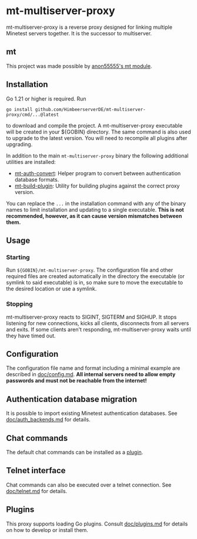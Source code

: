 # mt-multiserver-proxy

mt-multiserver-proxy is a reverse proxy designed for linking
multiple Minetest servers together. It is the successor to multiserver.

## mt
This project was made possible by [anon55555's mt module](https://github.com/anon55555/mt).

## Installation
Go 1.21 or higher is required. Run

```
go install github.com/HimbeerserverDE/mt-multiserver-proxy/cmd/...@latest
```

to download and compile the project. A mt-multiserver-proxy executable
will be created in your ${GOBIN} directory. The same command is also
used to upgrade to the latest version. You will need to recompile
all plugins after upgrading.

In addition to the main `mt-multiserver-proxy` binary the following
additional utilities are installed:

* [mt-auth-convert](https://github.com/HimbeerserverDE/mt-multiserver-proxy/blob/main/doc/auth_backends.md#mt-auth-convert): Helper program to convert between authentication database formats.
* [mt-build-plugin](https://github.com/HimbeerserverDE/mt-multiserver-proxy/blob/main/doc/plugins.md#automatic-version-management): Utility for building plugins against the correct proxy version.

You can replace the `...` in the installation command
with any of the binary names to limit installation and updating
to a single executable. **This is not recommended, however,
as it can cause version mismatches between them.**

## Usage

### Starting
Run `${GOBIN}/mt-multiserver-proxy`. The configuration file and other required
files are created automatically in the directory the executable
(or symlink to said executable) is in, so make sure to move the
executable to the desired location or use a symlink.

### Stopping
mt-multiserver-proxy reacts to SIGINT, SIGTERM and SIGHUP. It stops listening
for new connections, kicks all clients, disconnects from all servers
and exits. If some clients aren't responding, mt-multiserver-proxy waits until
they have timed out.

## Configuration
The configuration file name and format including a minimal example
are described in [doc/config.md](https://github.com/HimbeerserverDE/mt-multiserver-proxy/blob/main/doc/config.md).
**All internal servers need to allow empty passwords
and must not be reachable from the internet!**

## Authentication database migration
It is possible to import existing Minetest authentication databases.
See [doc/auth_backends.md](https://github.com/HimbeerserverDE/mt-multiserver-proxy/blob/main/doc/auth_backends.md)
for details.

## Chat commands
The default chat commands can be installed as a [plugin](https://github.com/HimbeerserverDE/mt-multiserver-chatcommands).

## Telnet interface
Chat commands can also be executed over a telnet connection.
See [doc/telnet.md](https://github.com/HimbeerserverDE/mt-multiserver-proxy/blob/main/doc/telnet.md)
for details.

## Plugins
This proxy supports loading Go plugins.
Consult [doc/plugins.md](https://github.com/HimbeerserverDE/mt-multiserver-proxy/blob/main/doc/plugins.md)
for details on how to develop or install them.

